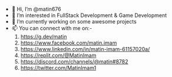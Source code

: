 - 👋 Hi, I’m @matin676
- 👀 I’m interested in FullStack Development & Game Development
- 🌱 I’m currently working on some awesome projects
- 📫 You can connect with me on:-					  														
 	 1. https://g.dev/matin							
	 2. https://www.facebook.com/matin.imam  
	 3. https://www.linkedin.com/in/matin-imam-61157020a/  
	 4. https://replit.com/@MatinImam
	 5. https://discord.com/channels/@matin#8782
	 6. https://twitter.com/MatinImam1
              
             
<!---
matin676/matin676 is a ✨ special ✨ repository because its `README.md` (this file) appears on your GitHub profile.
You can click the Preview link to take a look at your changes.
--->
